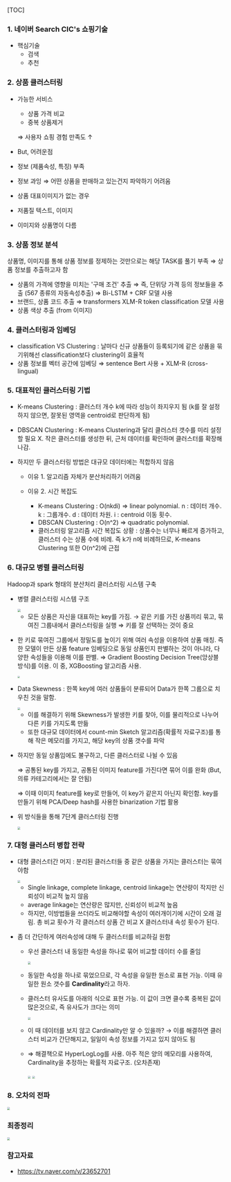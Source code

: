 [TOC]

### 1. 네이버 Search CIC's 쇼핑기술

- 핵심기술
  - 검색
  - 추천



### 2. 상품 클러스터링

- 가능한 서비스

  - 상품 가격 비교
  - 중복 상품제거

  ⇒ 사용자 쇼핑 경험 만족도 ↑

-  But, 어려운점
  - 정보 (제품속성, 특징) 부족
  - 정보 과잉 ⇒ 어떤 상품을 판매하고 있는건지 파악하기 어려움
  - 상품 대표이미지가 없는 경우
  - 저품질 텍스트, 이미지
  - 이미지와 상품명이 다름



### 3. 상품 정보 분석

상품명, 이미지를 통해 상품 정보를 정제하는 것만으로는 해당 TASK를 풀기 부족 ⇒ 상품 정보를 추출하고자 함

- 상품의 가격에 영향을 미치는 '구매 조건' 추출 ⇒ 즉, 단위당 가격 등의 정보들을 추출 (567 종류의 자동속성추출) ⇒ Bi-LSTM + CRF 모델 사용
- 브랜드, 상품 코드 추출 ⇒ transformers XLM-R token classification 모델 사용
- 상품 색상 추출 (from 이미지)



### 4. 클러스터링과 임베딩

- classification VS Clustering : 날마다 신규 상품들이 등록되기에 같은 상품을 묶기위해선 classification보다 clustering이 효율적
- 상품 정보를 벡터 공간에 임베딩 ⇒ sentence Bert 사용 + XLM-R (cross-lingual)



### 5. 대표적인 클러스터링 기법

- K-means Clustering : 클러스터 개수 k에 따라 성능이 좌지우지 됨 (k를 잘 설정하지 않으면, 잘못된 영역을 centroid로 판단하게 됨)

- DBSCAN Clustering : K-means Clustering과 달리 클러스터 갯수를 미리 설정할 필요 X. 작은 클러스터를 생성한 뒤, 근처 데이터를 확인하며 클러스터를 확장해나감.

- 하지만 두 클러스터링 방법은 대규모 데이터에는 적합하지 않음 

  - 이유 1. 알고리즘 자체가 분산처리하기 어려움

  - 이유 2. 시간 복잡도
    - K-means Clustering : O(nkdi) ⇒ linear polynomial.  n : 데이터 개수. k : 그룹개수. d : 데이터 차원. i : centroid 이동 횟수.
    - DBSCAN Clustering : O(n^2) ⇒ quadratic polynomial. 
    - 클러스터링 알고리즘 시간 복잡도 상황 : 상품수는 너무나 빠르게 증가하고, 클러스터 수는 상품 수에 비례. 즉 k가 n에 비례하므로, K-means Clustering 또한 O(n^2)에 근접



### 6. 대규모 병렬 클러스터링

Hadoop과 spark 형태의 분산처리 클러스터링 시스템 구축

- 병렬 클러스터링 시스템 구조

  <img src="./images/deview2203171.png" style="zoom: 43%;" />

  - 모든 상품은 자신을 대표하는 key를 가짐. → 같은 키를 가진 상품끼리 묶고, 묶여진 그룹내에서 클러스터링을 실행 ⇒ 키를 잘 선택하는 것이 중요

- 한 키로 묶여진 그룹에서 정밀도를 높이기 위해 여러 속성을 이용하여 상품 매칭. 즉 한 모델이 만든 상품 feature 임베딩으로 동일 상품인지 판별하는 것이 아니라, 다양한 속성들을 이용해 이를 판별. ⇒ Gradient Boosting Decision Tree(앙상블 방식)를 이용. 이 중, XGBoosting 알고리즘 사용.

  <img src="/Users/aiden/Documents/sangsang/NLP/Deview 리뷰/images/deview2203172.png" style="zoom:33%;" />

- Data Skewness : 한쪽 key에 여러 상품들이 분류되어 Data가 한쪽 그룹으로 치우친 것을 말함. 

  <img src="./images/deview2203173.png" style="zoom:40%;" />

  - 이를 해결하기 위해 Skewness가 발생한 키를 찾아, 이를 물리적으로 나누어 다른 키를 가지도록 만듦
  - 또한 대규모 데이터에서 count-min Sketch 알고리즘(확률적 자료구조)를 통해 작은 메모리를 가지고, 해당 key의 상품 갯수를 파악

- 하지만 동일 상품임에도 불구하고, 다른 클러스터로 나뉠 수 있음

  ⇒ 공통된 key를 가지고, 공통된 이미지 feature를 가진다면 묶어 이를 완화 (But, 의류 카테고리에서는 잘 안됨)

  ⇒ 이때 이미지 feature를 key로 만들어, 이 key가 같은지 아닌지 확인함. key를 만들기 위해 PCA/Deep hash를 사용한 binarization 기법 활용

- 위 방식들을 통해 7단계 클러스터링 진행

  <img src="./images/deview2203175.png" style="zoom:40%;" />



### 7. 대형 클러스터 병합 전략

- 대형 클러스터간 머지 : 분리된 클러스터들 중 같은 상품을 가지는 클러스터는 묶여야함

  <img src="./images/deview2203174.png" style="zoom:40%;" />

  - Single linkage, complete linkage, centroid linkage는 연산량이 작지만 신뢰성이 비교적 높지 않음
  - average linkage는 연산량은 많지만, 신뢰성이 비교적 높음
  - 하지만, 이방법들을 쓰더라도 비교해야할 속성이 여러개이기에 시간이 오래 걸림. 총 비교 횟수가 각 클러스터 상품 간 비교 X 클러스터내 속성 횟수가 된다.

- 좀 더 간단하게 여러속성에 대해 두 클러스터를 비교하길 원함

  - 우선 클러스터 내 동일한 속성을 하나로 묶어 비교할 데이터 수를 줄임

    <img src="./images/deview2203176.png" style="zoom:40%;" />

  - 동일한 속성을 하나로 묶었으므로, 각 속성을 유일한 원소로 표현 가능. 이때 유일한 원소 갯수를 **Cardinality**라고 하자.

  - 클러스터 유사도를 아래의 식으로 표현 가능. 이 값이 크면 클수록 중복된 값이 많은것으로, 즉 유사도가 크다는 의미

    <img src="./images/deview2203177.png" style="zoom:40%;" />

  - 이 때 데이터를 보지 않고 Cardinality만 알 수 있을까? → 이를 해결하면 클러스터 비교가 간단해지고, 일일이 속성 정보를 가지고 있지 않아도 됨

  - ⇒ 해결책으로 HyperLogLog를 사용. 아주 적은 양의 메모리를 사용하여, Cardinality을 추정하는 확률적 자료구조. (오차존재)

    <img src="./images/deview2203178.png" style="zoom:40%;" />

    <img src="./images/deview2203179.png" style="zoom:40%;" />

### 8. 오차의 전파

<img src="./images/deview22031710.png" style="zoom:40%;" />

### 최종정리

<img src="./images/deview22031711.png" style="zoom:40%;" />



### 참고자료

- https://tv.naver.com/v/23652701